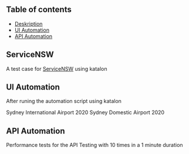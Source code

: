 ## Table of contents
* [Deskription](#ServiceNSW)
* [UI Automation](#UI-Automation)
* [API Automation](#API-Automation)


## ServiceNSW

A test case for [ServiceNSW](https://www.service.nsw.gov.au/) using katalon


## UI Automation
After runing the automation script using katalon

Sydney International Airport 2020
Sydney Domestic Airport 2020


## API Automation

Performance tests for the API Testing with 10 times in a 1 minute duration 
